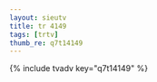 ```yaml
--- 
layout: sieutv
title: tr 4149
tags: [trtv]
thumb_re: q7t14149
---
```

{% include tvadv key="q7t14149" %} 
